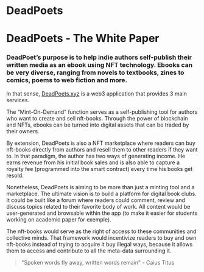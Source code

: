 # DeadPoets
# DeadPoets - The White Paper

### DeadPoet’s purpose is to help indie authors self-publish their written media as an ebook using NFT technology. Ebooks can be very diverse, ranging from novels to textbooks, zines to comics, poems to web fiction and more.

In that sense, [DeadPoets.xyz](http://deadpoets.xyz/) is a web3 application that provides 3 main services.

The “Mint-On-Demand” function serves as a self-publishing tool for authors who want to create and sell nft-books. Through the power of blockchain and NFTs, ebooks can be turned into digital assets that can be traded by their owners.

By extension, DeadPoets is also a NFT marketplace where readers can buy nft-books directly from authors and resell them to other readers if they want to. In that paradigm, the author has two ways of generating income. He earns revenue from his initial book sales and is also able to capture a royalty fee (programmed into the smart contract) every time his books get resold.

Nonetheless, DeadPoets is aiming to be more than just a minting tool and a marketplace. The ultimate vision is to build a platform for digital book clubs. It could be built like a forum where readers could comment, review and discuss topics related to their favorite body of work. All content would be user-generated and browsable within the app (to make it easier for students working on academic paper for exemple). 

The nft-books would serve as the right of access to these communities and collective minds. That framework would incentivize readers to buy and own nft-books instead of trying to acquire it buy illegal ways, because it allows them to access and contribute to all the meta-data surrounding it.

> "Spoken words fly away, written words remain" - Caius Titus
>